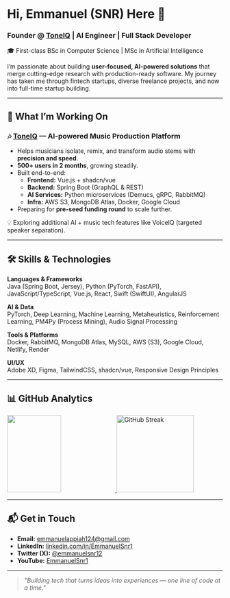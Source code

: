 # Hi, Emmanuel (SNR) Here 👋

### Founder @ [ToneIQ](https://toneiqai.com) | AI Engineer | Full Stack Developer

🎓 First-class BSc in Computer Science | MSc in Artificial Intelligence  

I’m passionate about building **user-focused, AI-powered solutions** that merge cutting-edge research with production-ready software. My journey has taken me through fintech startups, diverse freelance projects, and now into full-time startup building.

---

## 🚀 What I’m Working On

### 🎶 [ToneIQ](https://toneiqai.com) — AI-powered Music Production Platform
- Helps musicians isolate, remix, and transform audio stems with **precision and speed**.
- **500+ users in 2 months**, growing steadily.
- Built end-to-end:
  - **Frontend:** Vue.js + shadcn/vue  
  - **Backend:** Spring Boot (GraphQL & REST)  
  - **AI Services:** Python microservices (Demucs, gRPC, RabbitMQ)  
  - **Infra:** AWS S3, MongoDB Atlas, Docker, Google Cloud
- Preparing for **pre-seed funding round** to scale further.

💡 Exploring additional AI + music tech features like VoiceIQ (targeted speaker separation).

---

## 🛠 Skills & Technologies

**Languages & Frameworks**  
Java (Spring Boot, Jersey), Python (PyTorch, FastAPI), JavaScript/TypeScript, Vue.js, React, Swift (SwiftUI), AngularJS  

**AI & Data**  
PyTorch, Deep Learning, Machine Learning, Metaheuristics, Reinforcement Learning, PM4Py (Process Mining), Audio Signal Processing  

**Tools & Platforms**  
Docker, RabbitMQ, MongoDB Atlas, MySQL, AWS (S3), Google Cloud, Netlify, Render  

**UI/UX**  
Adobe XD, Figma, TailwindCSS, shadcn/vue, Responsive Design Principles  

---

## 📊 GitHub Analytics

<p align="left">
  <a href="https://github.com/EmmanuelSnr1">
    <img height="180em" width="50%" src="https://github-readme-stats-eight-theta.vercel.app/api?username=EmmanuelSnr1&show_icons=true&theme=algolia&include_all_commits=true&count_private=true&hide=contribs,issues"/>
    <img height="180em" src="https://streak-stats.demolab.com?user=EmmanuelSnr1&theme=algolia" alt="GitHub Streak"/>
  </a>
</p>

---

## 📬 Get in Touch
- **Email:** [emmanuelappiah124@gmail.com](mailto:emmanuelappiah124@gmail.com)  
- **LinkedIn:** [linkedin.com/in/EmmanuelSnr1](https://www.linkedin.com/in/EmmanuelSnr1/)  
- **Twitter (X):** [@emmanuelsnr12](https://twitter.com/emmanuelsnr12)  
- **YouTube:** [EmmanuelSnr1](https://www.youtube.com/c/EmmanuelSnr1)  

---

> _"Building tech that turns ideas into experiences — one line of code at a time."_  
